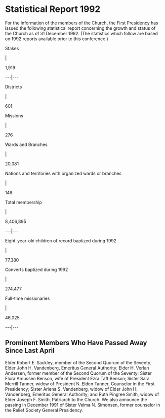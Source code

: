 # Statistical Report 1992

For the information of the members of the Church, the First Presidency has
issued the following statistical report concerning the growth and status of
the Church as of 31 December 1992. (The statistics which follow are based on
1992 reports available prior to this conference.)

Stakes

|

1,919  
  
---|---  
  
Districts

|

601  
  
Missions

|

276  
  
Wards and Branches

|

20,081  
  
Nations and territories with organized wards or branches

|

146  
  
Total membership

|

8,406,895  
  
---|---  
  
Eight-year-old children of record baptized during 1992

|

77,380  
  
Converts baptized during 1992

|

274,477  
  
Full-time missionaries

|

46,025  
  
---|---  
  
## Prominent Members Who Have Passed Away Since Last April

Elder Robert E. Sackley, member of the Second Quorum of the Seventy; Elder
John H. Vandenberg, Emeritus General Authority; Elder H. Verlan Andersen,
former member of the Second Quorum of the Seventy; Sister Flora Amussen
Benson, wife of President Ezra Taft Benson; Sister Sara Merrill Tanner, widow
of President N. Eldon Tanner, Counselor in the First Presidency; Sister Ariena
S. Vandenberg, widow of Elder John H. Vandenberg, Emeritus General Authority;
and Ruth Pingree Smith, widow of Elder Joseph F. Smith, Patriarch to the
Church. We also announce the passing in December 1991 of Sister Velma N.
Simonsen, former counselor in the Relief Society General Presidency.

